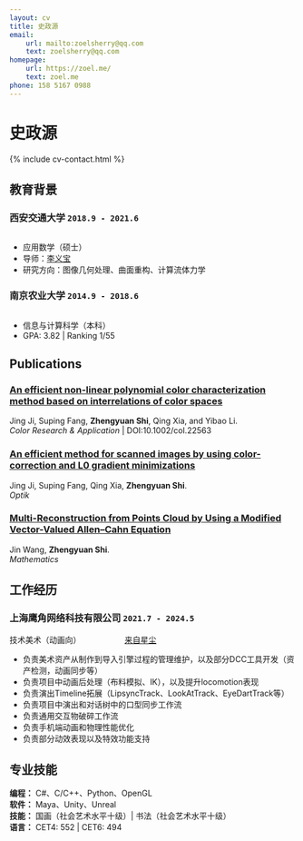 ```yaml
---
layout: cv
title: 史政源
email:
    url: mailto:zoelsherry@qq.com
    text: zoelsherry@qq.com
homepage:
    url: https://zoel.me/
    text: zoel.me
phone: 158 5167 0988
---
```

# 史政源

<!--
include contact information from the front matter
Supported arguments:
    - homepage: url, text
    - phone
    - email
-->
{% include cv-contact.html %}

## **教育背景**

### __西安交通大学__ `2018.9 - 2021.6`
```

```
- 应用数学（硕士）
- 导师：[李义宝](http://gr.xjtu.edu.cn/web/yibaoli)
- 研究方向：图像几何处理、曲面重构、计算流体力学

### __南京农业大学__ `2014.9 - 2018.6`
```

```
- 信息与计算科学（本科）
- GPA: 3.82 \| Ranking 1/55

## **Publications**

### [**An efficient non-linear polynomial color characterization method based on interrelations of color spaces**](https://onlinelibrary.wiley.com/doi/full/10.1002/col.22563)

Jing Ji, Suping Fang, **Zhengyuan Shi**,  Qing Xia, and Yibao Li.<br>
_Color Research & Application_ | DOI:10.1002/col.22563<br>

### [**An efficient method for scanned images by using color-correction and L0 gradient minimizations**](https://www.sciencedirect.com/science/article/abs/pii/S0030402621014042)

Jing Ji, Suping Fang, Qing Xia, **Zhengyuan Shi**.<br>
_Optik_<br>

### [**Multi-Reconstruction from Points Cloud by Using a Modified Vector-Valued Allen–Cahn Equation**](https://doi.org/10.3390/math9121326)

Jin Wang, **Zhengyuan Shi**.<br>
_Mathematics_<br>

## **工作经历**
### **上海鹰角网络科技有限公司** `2021.7 - 2024.5`
技术美术（动画向）&emsp;&emsp;&emsp;&emsp;&emsp;&ensp;[来自星尘](https://exa.hypergryph.com)<br>
+ 负责美术资产从制作到导入引擎过程的管理维护，以及部分DCC工具开发（资产检测，动画同步等）<br>
+ 负责项目中动画后处理（布料模拟、IK），以及提升locomotion表现<br>
+ 负责演出Timeline拓展（LipsyncTrack、LookAtTrack、EyeDartTrack等）<br>
+ 负责项目中演出和对话树中的口型同步工作流<br>
+ 负责通用交互物破碎工作流<br>
+ 负责手机端动画和物理性能优化<br>
+ 负责部分动效表现以及特效功能支持<br>

## **专业技能**

**编程：**  C#、C/C++、Python、OpenGL<br>
**软件：**  Maya、Unity、Unreal <br>
**技能：**  国画（社会艺术水平十级）| 书法（社会艺术水平十级）<br>
**语言：**  CET4: 552 | CET6: 494 <br>

<!-- ### Footer

Last updated: April 2019 -->
